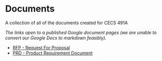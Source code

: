 # Documents
A collection of all of the documents created for CECS 491A

*The links open to a published Google document pages (we are unable to convert our Google Docs to markdown feasibly).*

- [RFP - Request For Proposal](https://docs.google.com/document/d/e/2PACX-1vTu43oJmu1T51O6EKAcNk0QUSh4B5ePa-wB6IYib-GfqqCbzVJUwDfR6eW99uS6QX8hZLAdidQF_wlM/pub)
- [PRD - Product Requirement Document](https://docs.google.com/document/d/e/2PACX-1vR0-lmNLuREDH5P9wHAao1yB52rhEQYFEbvE-BIgKAn1wMeouT1Xeu620wtST18nUEPuMYWmBPmTLZX/pub)
